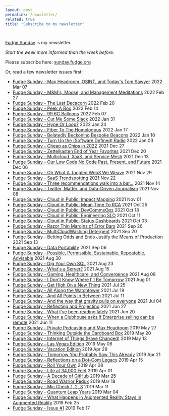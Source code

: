 ```yaml
---
layout: post
permalink: /newsletter/
related: true
title: "Subscribe to my newsletter"

---
```


[Fudge Sunday](https://sunday.fudge.org) is my newsletter. 

_Start the week more informed than the week before._

Please subscribe here: [sunday.fudge.org](https://sunday.fudge.org)

Or, read a few newsletter issues first:

- [Fudge Sunday - Max Headroom, OSINT, and Today's Tom Sawyer](https://www.getrevue.co/profile/jaycuthrell/issues/fudge-sunday-max-headroom-osint-and-today-s-tom-sawyer-1061607) 2022 Mar 07
- [Fudge Sunday - M&M's,  Moose, and Management Meditations](https://www.getrevue.co/profile/jaycuthrell/issues/fudge-sunday-m-m-s-moose-and-management-meditations-1049601) 2022 Feb 27
- [Fudge Sunday - The Last Decacorn](https://www.getrevue.co/profile/jaycuthrell/issues/fudge-sunday-the-last-decacorn-1038065) 2022 Feb 20
- [Fudge Sunday - Peek A Boo](https://www.getrevue.co/profile/jaycuthrell/issues/fudge-sunday-peek-a-boo-1026756) 2022 Feb 14
- [Fudge Sunday - 99 6G Balloons](https://www.getrevue.co/profile/jaycuthrell/issues/fudge-sunday-99-6g-balloons-1014217) 2022 Feb 07
- [Fudge Sunday - Cut Me Some Slack](https://www.getrevue.co/profile/jaycuthrell/issues/fudge-sunday-cut-me-some-slack-1003110) 2022 Jan 31
- [Fudge Sunday - Hype Or Loop?](https://www.getrevue.co/profile/jaycuthrell/issues/fudge-sunday-hype-or-loop-990633) 2022 Jan 24
- [Fudge Sunday - Fiber To The Homologous](https://www.getrevue.co/profile/jaycuthrell/issues/fudge-sunday-fiber-to-the-homologous-979171) 2022 Jan 17
- [Fudge Sunday - Belatedly Beckoning Bespoke Beacons](https://www.getrevue.co/profile/jaycuthrell/issues/fudge-sunday-belatedly-beckoning-bespoke-beacons-967743) 2022 Jan 10
- [Fudge Sunday - Turn Up the (Software Defined) Radio](https://www.getrevue.co/profile/jaycuthrell/issues/fudge-sunday-turn-up-the-software-defined-radio-957305) 2022 Jan 03
- [Fudge Sunday - Cheap as Chips in 2022](https://www.getrevue.co/profile/jaycuthrell/issues/fudge-sunday-cheap-as-chips-in-2022-946008) 2021 Dec 27
- [Fudge Sunday - Zettelkasten End of Year Favorites](https://www.getrevue.co/profile/jaycuthrell/issues/fudge-sunday-zettelkasten-end-of-year-favorites-930157) 2021 Dec 20
- [Fudge Sunday - Multicloud, XaaS, and Service Mesh](https://www.getrevue.co/profile/jaycuthrell/issues/fudge-sunday-multicloud-xaas-and-service-mesh-916747) 2021 Dec 13
- [Fudge Sunday - Our Low Code No Code Past, Present, and Future](https://www.getrevue.co/profile/jaycuthrell/issues/fudge-sunday-our-low-code-no-code-past-present-and-future-904238) 2021 Dec 06
- [Fudge Sunday - Oh What A Tangled Web3 We Weave](https://www.getrevue.co/profile/jaycuthrell/issues/fudge-sunday-oh-what-a-tangled-web3-we-weave-892450) 2021 Nov 29
- [Fudge Sunday - SaaS Trendspotting](https://www.getrevue.co/profile/jaycuthrell/issues/fudge-sunday-saas-trendspotting-877717) 2021 Nov 22
- [Fudge Sunday - Three recommendations walk into a bar...](https://www.getrevue.co/profile/jaycuthrell/issues/fudge-sunday-three-recommendations-walk-into-a-bar-847670) 2021 Nov 14
- [Fudge Sunday - Twitter, Matter, and Data-Driven Journalism](https://www.getrevue.co/profile/jaycuthrell/issues/fudge-sunday-twitter-matter-and-data-driven-journalism-836999) 2021 Nov 08
- [Fudge Sunday - Cloud in Public: Impact Mapping](https://www.getrevue.co/profile/jaycuthrell/issues/fudge-sunday-cloud-in-public-impact-mapping-826383) 2021 Nov 01
- [Fudge Sunday - Cloud in Public: Mean Time To RCA](https://www.getrevue.co/profile/jaycuthrell/issues/fudge-sunday-cloud-in-public-mean-time-to-rca-815545) 2021 Oct 25
- [Fudge Sunday - Cloud in Public: DevCommsOps](https://www.getrevue.co/profile/jaycuthrell/issues/fudge-sunday-cloud-in-public-devcommsops-805563) 2021 Oct 18
- [Fudge Sunday - Cloud in Public: Engineering SLO](https://www.getrevue.co/profile/jaycuthrell/issues/fudge-sunday-cloud-in-public-engineering-slo-794553) 2021 Oct 11
- [Fudge Sunday - Cloud in Public: Status Dashboards](https://www.getrevue.co/profile/jaycuthrell/issues/fudge-sunday-cloud-in-public-status-dashboards-783150) 2021 Oct 03
- [Fudge Sunday - Razor Thin Margins of Error Bars](https://www.getrevue.co/profile/jaycuthrell/issues/fudge-sunday-razor-thin-margins-of-error-bars-772573) 2021 Sep 26
- [Fudge Sunday - MultiCloudWashing Detergent](https://www.getrevue.co/profile/jaycuthrell/issues/fudge-sunday-multicloudwashing-detergent-762371) 2021 Sep 20
- [Fudge Sunday - Betting Odds and Ends Justify the Means of Production](https://www.getrevue.co/profile/jaycuthrell/issues/fudge-sunday-betting-odds-and-ends-justify-the-means-of-production-752134) 2021 Sep 13
- [Fudge Sunday - Data Portability](https://www.getrevue.co/profile/jaycuthrell/issues/fudge-sunday-data-portability-742573) 2021 Sep 06
- [Fudge Sunday - Possible, Permissible, Sustainable, Repeatable, Advisable](https://www.getrevue.co/profile/jaycuthrell/issues/fudge-sunday-possible-permissible-sustainable-repeatable-advisable-732793) 2021 Aug 30
- [Fudge Sunday - Dig Your Own SQL](https://www.getrevue.co/profile/jaycuthrell/issues/fudge-sunday-dig-your-own-sql-724435) 2021 Aug 23
- [Fudge Sunday - What's a Server?](https://www.getrevue.co/profile/jaycuthrell/issues/fudge-sunday-what-s-a-server-717468) 2021 Aug 15
- [Fudge Sunday - Gaming, Healthcare, and Convergence](https://www.getrevue.co/profile/jaycuthrell/issues/fudge-sunday-gaming-healthcare-and-convergence-709604) 2021 Aug 08
- [Fudge Sunday - I Don't Know Where I'll Be Tomorrow](https://www.getrevue.co/profile/jaycuthrell/issues/fudge-sunday-i-don-t-know-where-i-ll-be-tomorrow-679416) 2021 Aug 01
- [Fudge Sunday - Get High On a New Thing](https://www.getrevue.co/profile/jaycuthrell/issues/fudge-sunday-get-high-on-a-new-thing-679408) 2021 Jul 25
- [Fudge Sunday - All Along the Watchtower](https://www.getrevue.co/profile/jaycuthrell/issues/fudge-sunday-all-along-the-watchtower-679407) 2021 Jul 18
- [Fudge Sunday - And All Points In Between](https://www.getrevue.co/profile/jaycuthrell/issues/fudge-sunday-and-all-points-in-between-679406) 2021 Jul 11
- [Fudge Sunday - And the way that gravity pulls on everyone](https://www.getrevue.co/profile/jaycuthrell/issues/fudge-sunday-and-the-way-that-gravity-pulls-on-everyone-673047) 2021 Jul 04
- [Fudge Sunday - Reflecting and Projecting](https://www.getrevue.co/profile/jaycuthrell/issues/fudge-sunday-reflecting-and-projecting-664131) 2021 Jun 27
- [Fudge Sunday - What I've been reading lately](https://www.getrevue.co/profile/jaycuthrell/issues/fudge-sunday-what-i-ve-been-reading-lately-653166) 2021 Jun 20
- [Fudge Sunday - When a Clubhouse asks if Enterprise selling can be remote](https://www.getrevue.co/profile/jaycuthrell/issues/fudge-sunday-when-a-clubhouse-asks-if-enterprise-selling-can-be-remote-182287) 2021 Jun 11
- [Fudge Sunday - Private Podcasting and Max Headroom](https://www.getrevue.co/profile/jaycuthrell/issues/fudge-sunday-private-podcasting-and-max-headroom-179902) 2019 May 27
- [Fudge Sunday - Thinking Outside the Cardboard Box](https://www.getrevue.co/profile/jaycuthrell/issues/fudge-sunday-thinking-outside-the-cardboard-box-178680) 2019 May 20
- [Fudge Sunday - Internet of Things (Have Changed)](https://www.getrevue.co/profile/jaycuthrell/issues/fudge-sunday-internet-of-things-have-changed-177190) 2019 May 13
- [Fudge Sunday - Las Vegas Edition](https://www.getrevue.co/profile/jaycuthrell/issues/fudge-sunday-las-vegas-edition-175795) 2019 May 06
- [Fudge Sunday - Vacation Edition](https://www.getrevue.co/profile/jaycuthrell/issues/fudge-sunday-vacation-edition-174385) 2019 Apr 29
- [Fudge Sunday - Tomorrow You Probably Saw This Already](https://www.getrevue.co/profile/jaycuthrell/issues/fudge-sunday-tomorrow-you-probably-saw-this-already-173252) 2019 Apr 21
- [Fudge Sunday - Reflections on a Dot-Com Legacy](https://www.getrevue.co/profile/jaycuthrell/issues/fudge-sunday-reflections-on-a-dot-com-legacy-171926) 2019 Apr 15
- [Fudge Sunday - Roll Your Own](https://www.getrevue.co/profile/jaycuthrell/issues/fudge-sunday-roll-your-own-170346) 2019 Apr 08
- [Fudge Sunday - Life at 34,000 Feet](https://www.getrevue.co/profile/jaycuthrell/issues/fudge-sunday-life-at-34-000-feet-168800) 2019 Apr 01
- [Fudge Sunday - A Decade of GitHub](https://www.getrevue.co/profile/jaycuthrell/issues/fudge-sunday-a-decade-of-github-167088) 2019 Mar 25
- [Fudge Sunday - Road Warrior Redux](https://www.getrevue.co/profile/jaycuthrell/issues/fudge-sunday-road-warrior-redux-165427) 2019 Mar 18
- [Fudge Sunday - Mic Check 1, 2, 3](https://www.getrevue.co/profile/jaycuthrell/issues/fudge-sunday-mic-check-1-2-3-163812) 2019 Mar 11
- [Fudge Sunday - Quantum Leap Years](https://www.getrevue.co/profile/jaycuthrell/issues/fudge-sunday-quantum-leap-years-162530) 2019 Mar 04
- [Fudge Sunday -  What Happens in Augmented Reality Stays in Augmented Reality](https://www.getrevue.co/profile/jaycuthrell/issues/fudge-sunday-what-happens-in-augmented-reality-stays-in-augmented-reality-161204) 2019 Feb 25
- [Fudge Sunday - Issue #1](https://www.getrevue.co/profile/jaycuthrell/issues/fudge-sunday-issue-1-161193) 2019 Feb 17
